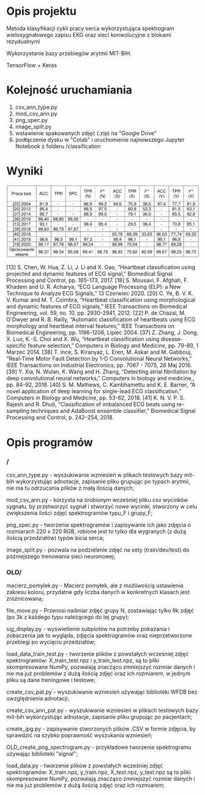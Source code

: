 # Opis projektu
Metoda klasyfikacji cykli pracy serca wykorzystująca spektrogram wielosygnałowego zapisu EKG oraz sieci konwolucyjne z blokami rezydualnymi

Wykorzystanie bazy przebiegów arytmii MIT-BIH.

TensorFlow + Keras

# Kolejność uruchamiania
1. csv_ann_type.py
2. mod_csv_ann.py
3. png_spec.py 
4. image_split.py
5. wstawienie spakowanych zdjęć (.zip) na "Google Drive"
6. podłączenie dysku w "Colab" i uruchomienie najnowszego Jupyter Notebook z folderu /classification

# Wyniki
![Alt text](images/wyniki.png?raw=true "wyniki.png")

[13] S. Chen, W. Hua, Z. Li, J. Li and X. Gao, “Heartbeat classification using projected and dynamic features of ECG signal,” Biomedical Signal Processing and Control, pp. 165-173, 2017.
[18] S. Mousavi, F. Afghah, F. Khadem and U. R. Acharya, “ECG Language Processing (ELP): a New Technique to Analyze ECG Signals,” 13 Czerwiec 2020.
[20] C. Ye, B. V. K. V. Kumar and M. T. Coimbra, “Heartbeat classification using morphological and dynamic features of ECG signals,” IEEE Transactions on Biomedical Engineering, vol. 59, no. 10, pp. 2930-2941, 2012.
[22] P. de Chazal, M. O'Dwyer and R. B. Railly, “Automatic classification of heartbeats using ECG morphology and heartbeat interval features,” IEEE Transactions on Biomedical Engineering, pp. 1196-1206, Lipiec 2004.
[37] Z. Zhang, J. Dong, X. Luo, K.-S. Choi and X. Wu, “Heartbeat classification using disease-specific feature selection,” Computers in Biology and Medicine, pp. 79-89, 1 Marzec 2014.
[38] T. Ince, S. Kiranyaz, L. Eren, M. Askar and M. Gabbouj, “Real-Time Motor Fault Detection by 1-D Convolutional Neural Networks,” IEEE Transactions on Industrial Electronics, pp. 7067 - 7075, 28 Maj 2016.
[39] Y. Xia, N. Wulan, K. Wang and H. Zhang, “Detecting atrial fibrillation by deep convolutional neural networks,” Computers in biology and medicine,, pp. 84-92, 2018.
[40] S. M. Mathews, C. Kambhamettu and K. E. Barner, “A novel application of deep learning for single-lead ECG classification,” Computers in Biology and Medicine, pp. 53-62, 2018.
[41] K. N. V. P. S. Rajesh and R. Dhuli, “Classification of imbalanced ECG beats using re-sampling techniques and AdaBoost ensemble classifier,” Biomedical Signal Processing and Control, p. 242–254, 2018.

# Opis programów

### /

csv_ann_type.py - wyszukiwanie wzniesień w plikach testowych bazy mit-bih wykorzystując adnotacje, 
zapisanie pliku grupując po typach arytmii, nie ma tu odrzucania plików z małą ilością danych;

mod_csv_ann.py - korzysta na zrobionym wcześniej pliku csv wycinków sygnału, by przetworzyć sygnał
i stworzyć nowe wycinki, stworzony w celu zwiększenia ilości zdjęć spektrogramów typu_F i grupy_F;

png_spec.py - tworzenie spektrogramów i zapisywanie ich jako zdjęcia o rozmiarach 220 x 220 RGB, 
robione jest to tylko dla wygranych (z dużą ilością przedziałów) typów bicia serca;

image_split.py - pozwala na podzielenie zdjęć na sety (train/dev/test) do późniejszego trenowania sieci 
neuronowej;

### OLD/

macierz_pomylek.py - Macierz pomyłek, ale z możliwością ustawienia zakresu koloru, przydatne gdy 
liczba danych w konkretnych klasach jest zróżnicowana;

file_move.py - Przenosi nadmiar zdjęć grupy N, zostawiając tylko 9k zdjęć (po 3k z każdego typu 
należącego do tej grupy);

sig_display.py - wyświetlenie subplotów na potrzeby pokazania i zobaczenia jak to wygląda, 
zdjęcia spektrogramów oraz nieprzetworzone przebiegi po wycięciu przedziałów;

load_data_train_test.py - tworzenie plików z powstałych wcześniej zdjęć spektrogramów: X_train_test.npz 
i y_train_test.npz, są to pliki skompresowane NumPy, pozwalają znacząco zmniejszyć rozmiar danych 
i nie ma już problemów z dużą ilością zdjęć oraz ich rozmiarem, w jednym pliku są dane treningowe i testowe;

create_csv_pat.py - wyszukiwanie wzniesień używając biblioteki WFDB bez uwzględnienia adnotacji;

create_csv_ann_pat.py - wyszukiwanie wzniesień w plikach testowych bazy mit-bih wykorzystując adnotacje, 
zapisanie pliku grupując po pacjentach;

create_jpg.py - zapisywanie stworzonych plików .CSV w formie zdjęcia, by sprawdzić na szybko poprawność wyszukania wzniesień;

OLD_create_png_spectrogram.py - przykładowe tworzenie spektrogramu używając biblioteki "signal";

load_data.py - tworzenie plików z powstałych wcześniej zdjęć spektrogramów: X_train.npz, y_train.npz, 
X_test.npz, y_test.npz są to pliki skompresowane NumPy, pozwalają znacząco zmniejszyć rozmiar danych 
i nie ma już problemów z dużą ilością zdjęć oraz ich rozmiarem;